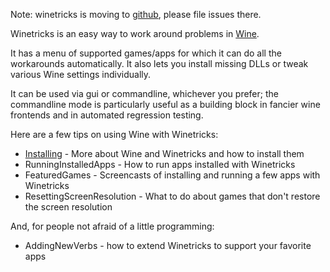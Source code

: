Note: winetricks is moving to [github](https://github.com/Winetricks/winetricks), please file issues there.

Winetricks is an easy way to work around problems in [Wine](http://winehq.org).

It has a menu of supported games/apps for which it can do all the workarounds automatically.
It also lets you install missing DLLs or tweak various Wine settings individually.

It can be used via gui or commandline, whichever you prefer; the commandline mode is particularly useful as a building block in fancier wine frontends and in automated regression testing.

Here are a few tips on using Wine with Winetricks:
  * [Installing](Installing.md) - More about Wine and Winetricks and how to install them
  * RunningInstalledApps - How to run apps installed with Winetricks
  * FeaturedGames - Screencasts of installing and running a few apps with Winetricks
  * ResettingScreenResolution - What to do about games that don't restore the screen resolution

And, for people not afraid of a little programming:
  * AddingNewVerbs - how to extend Winetricks to support your favorite apps
